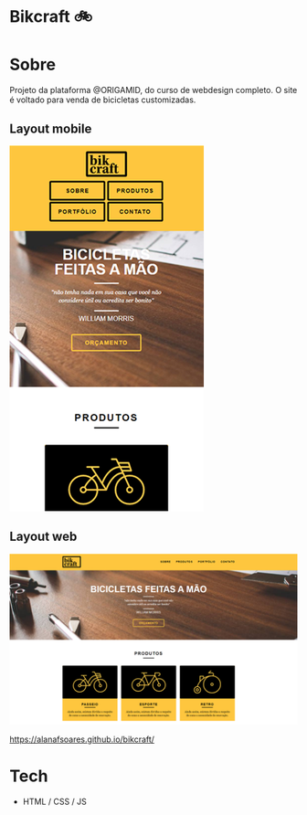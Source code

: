 # Bikcraft 🚲

# Sobre


Projeto da plataforma @ORIGAMID, do curso de webdesign completo.
O site é voltado para venda de bicicletas customizadas.

## Layout mobile
![Mobile](https://github.com/alanafsoares/assets-bikcraft/blob/main/mobile-bikcraft.png)


## Layout web
![Web](https://github.com/alanafsoares/assets-bikcraft/blob/main/desktop-bikcraft.png)

https://alanafsoares.github.io/bikcraft/

# Tech
- HTML / CSS / JS 
